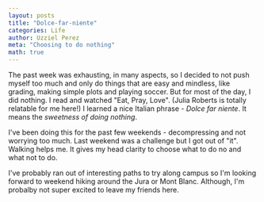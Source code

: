 ```yaml
---
layout: posts
title: "Dolce-far-niente"
categories: Life
author: Uzziel Perez
meta: "Choosing to do nothing"
math: true
---
```


The past week was exhausting, in many aspects, so I decided to not push myself too much and only do things that are easy and mindless, like grading, making simple plots and playing soccer. But for most of the day, I did nothing. I read and watched "Eat, Pray, Love". (Julia Roberts is totally relatable for me  here!) I learned a nice Italian phrase - <em>Dolce far niente</em>. It means the <em>sweetness of doing nothing</em>.

I've been doing this for the past few weekends - decompressing and not worrying too much. Last weekend was a challenge but I got out of "it". Walking helps me. It gives my head clarity to choose what to do no and what not to do.

I've probably ran out of interesting paths to try along campus so I'm looking forward to weekend hiking around the Jura or Mont Blanc. Although, I'm probalby not super excited to leave my friends here.
